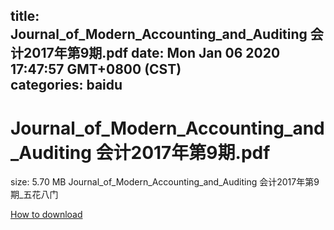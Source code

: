 
title: Journal_of_Modern_Accounting_and_Auditing 会计2017年第9期.pdf
date: Mon Jan 06 2020 17:47:57 GMT+0800 (CST)    
categories: baidu
---

# Journal_of_Modern_Accounting_and_Auditing 会计2017年第9期.pdf
size: 5.70 MB
 Journal_of_Modern_Accounting_and_Auditing 会计2017年第9期_五花八门
 

[How to download](https://bpcam.bemobtrk.com/go/2ceec3aa-1ca2-46d6-b9ff-aaa5c184517c?jno=2877)